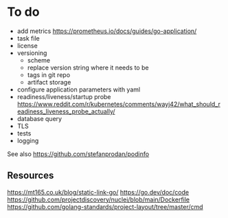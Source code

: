 # To do
- add metrics https://prometheus.io/docs/guides/go-application/
- task file
- license
- versioning
    - scheme
    - replace version string where it needs to be
    - tags in git repo
    - artifact storage
- configure application parameters with yaml
- readiness/liveness/startup probe https://www.reddit.com/r/kubernetes/comments/wayj42/what_should_readiness_liveness_probe_actually/
- database query
- TLS
- tests
- logging

See also https://github.com/stefanprodan/podinfo

## Resources
https://mt165.co.uk/blog/static-link-go/
https://go.dev/doc/code
https://github.com/projectdiscovery/nuclei/blob/main/Dockerfile
https://github.com/golang-standards/project-layout/tree/master/cmd